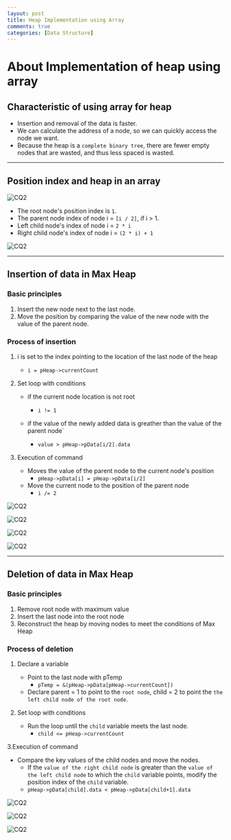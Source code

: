 ```yaml
---
layout: post
title: Heap Implementation using Array
comments: true
categories: [Data Structure]
---
```


# About Implementation of heap using array

## Characteristic of using array for heap

- Insertion and removal of the data is faster.
- We can calculate the address of a node, so we can quickly access the node we want.
- Because the heap is a `complete binary tree`, there are fewer empty nodes that are wasted, and thus less spaced is wasted.

---

## Position index and heap in an array

![CQ2](/public/images/2heap1.PNG)

- The root node's position index is `1`.
- The parent node index of node i = `[i / 2]`, if i > 1.
- Left child node's index of node i = `2 * i`
- Right child node's index of node i = `(2 * i) + 1`

![CQ2](/public/images/2heap2.PNG)

---

## Insertion of data in Max Heap

### Basic principles

1. Insert the new node next to the last node.
2. Move the position by comparing the value of the new node with the value of the parent node.

### Process of insertion

1. i is set to the index pointing to the location of the last node of the heap

   - `i = pHeap->currentCount`

2. Set loop with conditions

   - if the current node location is not root
     - `i != 1`
   - if the value of the newly added data is greather than the value of the parent node`

     - `value > pHeap->pData[i/2].data`

3. Execution of command
   - Moves the value of the parent node to the current node's position
     - `pHeap->pData[i] = pHeap->pData[i/2]`
   - Move the current node to the position of the parent node
     - `i /= 2`

![CQ2](/public/images/2heap3.PNG)

![CQ2](/public/images/2heap4.PNG)

![CQ2](/public/images/2heap5.PNG)

![CQ2](/public/images/2heap9.PNG)

---

## Deletion of data in Max Heap

### Basic principles

1. Remove root node with maximum value
2. Insert the last node into the root node
3. Reconstruct the heap by moving nodes to meet the conditions of Max Heap

### Process of deletion

1. Declare a variable

   - Point to the last node with pTemp
     - `pTemp = &(pHeap->pData[pHeap->currentCount])`
   - Declare parent = 1 to point to the `root node`, child = 2 to point the `the left child node of the root node`.

2. Set loop with conditions
   - Run the loop until the `child` variable meets the last node.
     - `child <= pHeap->currentCount`

3.Execution of command

- Compare the key values of the child nodes and move the nodes.
  - If the `value of the right child node` is greater than the `value of the left child node` to which the `child` variable points, modify the position index of the `child` variable.
  - `pHeap->pData[child].data < pHeap->pData[child+1].data`

![CQ2](/public/images/2heap6.PNG)

![CQ2](/public/images/2heap7.PNG)

![CQ2](/public/images/2heap8.PNG)
